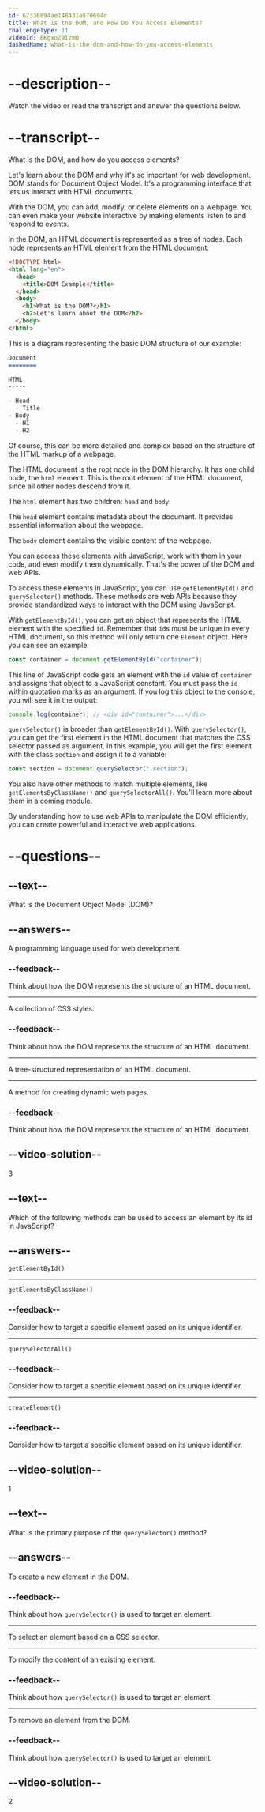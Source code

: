 ```yaml
---
id: 67336894ae148431a870694d
title: What Is the DOM, and How Do You Access Elements?
challengeType: 11
videoId: EKgxoZ9IzmQ
dashedName: what-is-the-dom-and-how-do-you-access-elements
---
```


# --description--

Watch the video or read the transcript and answer the questions below.

# --transcript--

What is the DOM, and how do you access elements?

Let's learn about the DOM and why it's so important for web development. DOM stands for Document Object Model. It's a programming interface that lets us interact with HTML documents.

With the DOM, you can add, modify, or delete elements on a webpage. You can even make your website interactive by making elements listen to and respond to events.

In the DOM, an HTML document is represented as a tree of nodes. Each node represents an HTML element from the HTML document:

```html
<!DOCTYPE html>
<html lang="en">
  <head>
    <title>DOM Example</title>
  </head>
  <body>
    <h1>What is the DOM?</h1>
    <h2>Let's learn about the DOM</h2>
  </body>
</html>
```

This is a diagram representing the basic DOM structure of our example:

```md
Document
========

HTML
-----

- Head
  - Title
- Body
  - H1
  - H2   
```

Of course, this can be more detailed and complex based on the structure of the HTML markup of a webpage.

The HTML document is the root node in the DOM hierarchy. It has one child node, the `html` element. This is the root element of the HTML document, since all other nodes descend from it.

The `html` element has two children: `head` and `body`.

The `head` element contains metadata about the document. It provides essential information about the webpage.

The `body` element contains the visible content of the webpage.

You can access these elements with JavaScript, work with them in your code, and even modify them dynamically. That's the power of the DOM and web APIs.

To access these elements in JavaScript, you can use `getElementById()` and `querySelector()` methods. These methods are web APIs because they provide standardized ways to interact with the DOM using JavaScript.

With `getElementById()`, you can get an object that represents the HTML element with the specified `id`. Remember that `id`s must be unique in every HTML document, so this method will only return one `Element` object. Here you can see an example:

```js
const container = document.getElementById("container");
```

This line of JavaScript code gets an element with the `id` value of `container` and assigns that object to a JavaScript constant. You must pass the `id` within quotation marks as an argument. If you log this object to the console, you will see it in the output:

```js
console.log(container); // <div id="container">...</div>
```

`querySelector()` is broader than `getElementById()`. With `querySelector()`, you can get the first element in the HTML document that matches the CSS selector passed as argument. In this example, you will get the first element with the class `section` and assign it to a variable:

```js
const section = document.querySelector(".section");
```

You also have other methods to match multiple elements, like `getElementsByClassName()` and `querySelectorAll()`. You'll learn more about them in a coming module.

By understanding how to use web APIs to manipulate the DOM efficiently, you can create powerful and interactive web applications.

# --questions--

## --text--

What is the Document Object Model (DOM)?

## --answers--

A programming language used for web development.

### --feedback--

Think about how the DOM represents the structure of an HTML document.

---

A collection of CSS styles.

### --feedback--

Think about how the DOM represents the structure of an HTML document.

---

A tree-structured representation of an HTML document.

---

A method for creating dynamic web pages.

### --feedback--

Think about how the DOM represents the structure of an HTML document.

## --video-solution--

3

## --text--

Which of the following methods can be used to access an element by its id in JavaScript?

## --answers--

`getElementById()`

---

`getElementsByClassName()`

### --feedback--

Consider how to target a specific element based on its unique identifier.

---

`querySelectorAll()`

### --feedback--

Consider how to target a specific element based on its unique identifier.

---

`createElement()`

### --feedback--

Consider how to target a specific element based on its unique identifier.

## --video-solution--

1

## --text--

What is the primary purpose of the `querySelector()` method?

## --answers--

To create a new element in the DOM.

### --feedback--

Think about how `querySelector()` is used to target an element.

---

To select an element based on a CSS selector.

---

To modify the content of an existing element.

### --feedback--

Think about how `querySelector()` is used to target an element.

---

To remove an element from the DOM.

### --feedback--

Think about how `querySelector()` is used to target an element.

## --video-solution--

2
